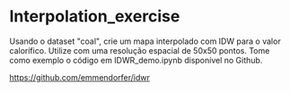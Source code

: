 # Interpolation_exercise

Usando o dataset "coal", crie um mapa interpolado com IDW para o valor calorífico. Utilize com uma resolução espacial de 50x50 pontos. Tome como exemplo o código em IDWR_demo.ipynb disponível no Github.

https://github.com/emmendorfer/idwr
